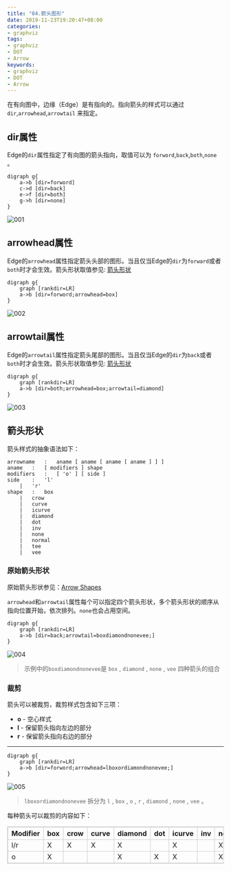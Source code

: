 ```yaml
---
title: "04.箭头图形"
date: 2019-11-23T19:20:47+08:00
categories:
- graphviz
tags:
- graphviz
- DOT
- Arrow 
keywords:
- graphviz
- DOT
- Arrow
---
```


在有向图中，边缘（Edge）是有指向的。指向箭头的样式可以通过 `dir`,`arrowhead`,`arrowtail` 来指定。

<!--more-->

## dir属性

Edge的`dir`属性指定了有向图的箭头指向，取值可以为 `forword`,`back`,`both`,`none` 。

```text
digraph g{
	a->b [dir=forword]
	c->d [dir=back]
	e->f [dir=both]
	g->h [dir=none]
}
```

![001](/images/other/graphviz/4/001.svg)

## arrowhead属性

Edge的`arrowhead`属性指定箭头头部的图形。当且仅当Edge的`dir`为`forward`或者`both`时才会生效。箭头形状取值参见: [箭头形状](#箭头形状)

```text
digraph g{
	graph [rankdir=LR]
	a->b [dir=forword;arrowhead=box]
}
```

![002](/images/other/graphviz/4/002.svg)

## arrowtail属性

Edge的`arrowtail`属性指定箭头尾部的图形。当且仅当Edge的`dir`为`back`或者`both`时才会生效。箭头形状取值参见: [箭头形状](#箭头形状)

```text
digraph g{
	graph [rankdir=LR]
	a->b [dir=both;arrowhead=box;arrowtail=diamond]
}
```

![003](/images/other/graphviz/4/003.svg)

## 箭头形状

箭头样式的抽象语法如下：

```text
arrowname 	: 	aname [ aname [ aname [ aname ] ] ]
aname 	: 	[ modifiers ] shape
modifiers 	: 	[ 'o' ] [ side ]
side 	: 	'l'
	| 	'r'
shape 	: 	box
	| 	crow
	| 	curve
	| 	icurve
	| 	diamond
	| 	dot
	| 	inv
	| 	none
	| 	normal
	| 	tee
	| 	vee
```

### 原始箭头形状

原始箭头形状参见：[Arrow Shapes](https://graphviz.gitlab.io/_pages/doc/info/arrows.html) 

`arrowhead`和`arrowtail`属性每个可以指定四个箭头形状，多个箭头形状的顺序从指向位置开始，依次排列。`none`也会占用空间。

```text
digraph g{
	graph [rankdir=LR]
	a->b [dir=back;arrowtail=boxdiamondnonevee;]
}
```

![004](/images/other/graphviz/4/004.svg)

> 示例中的`boxdiamondnonevee`是 `box` , `diamond` , `none` , `vee` 四种箭头的组合

### 裁剪

箭头可以被裁剪，裁剪样式包含如下三项：

* **o** - 空心样式
* **l** - 保留箭头指向左边的部分
* **r** - 保留箭头指向右边的部分

---

```text
digraph g{
	graph [rankdir=LR]
	a->b [dir=forword;arrowhead=lboxordiamondnonevee;]
}
```

![005](/images/other/graphviz/4/005.svg)

> `lboxordiamondnonevee` 拆分为 `l` , `box` , `o` , `r` , `diamond` , `none` , `vee` 。

每种箭头可以裁剪的内容如下：

| Modifier | box  | crow | curve | diamond | dot  | icurve | inv  | none | normal | tee  | vee  |
| -------- | ---- | ---- | ----- | ------- | ---- | ------ | ---- | ---- | ------ | ---- | ---- |
| l/r      | X    | X    | X     | X       |      | X      |      | X    | X      | X    |      |
| o        | X    |      |       | X       | X    | X      |      | X    |        |      |      |



<style type="text/css">
table,tr,th,td {
	border:1px solid #cccccc
}
</style>
